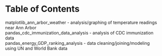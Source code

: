 # Table of Contents

matplotlib_ann_arbor_weather - analysis/graphing of temperature readings near Ann Arbor\
pandas_cdc_immunization_data_analysis - analysis of CDC immunization data\
pandas_energy_GDP_ranking_analysis - data cleaning/joining/modeling using UN and World Bank data
